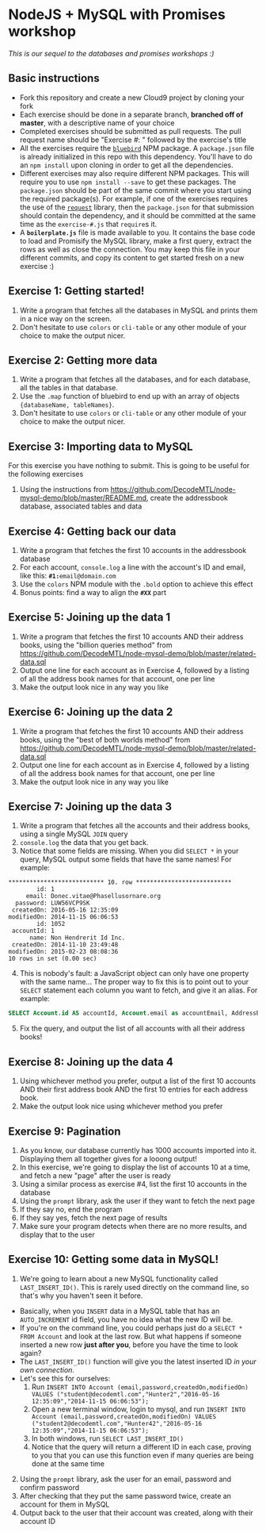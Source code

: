 # NodeJS + MySQL with Promises workshop
*This is our sequel to the databases and promises workshops :)*

## Basic instructions
* Fork this repository and create a new Cloud9 project by cloning your fork
* Each exercise should be done in a separate branch, **branched off of master**, with a descriptive name of your choice
* Completed exercises should be submitted as pull requests. The pull request name should be "Exercise #: " followed by the exercise's title
* All the exercises require the [`bluebird`](https://github.com/petkaantonov/bluebird/) NPM package. A `package.json` file is already initialized in this repo with this dependency. You'll have to do an `npm install` upon cloning in order to get all the dependencies.
* Different exercises may also require different NPM packages. This will require you to use `npm install --save` to get these packages. The `package.json` should be part of the same commit where you start using the required package(s). For example, if one of the exercises requires the use of the [`request`](https://github.com/request/request) library, then the `package.json` for that submission should contain the dependency, and it should be committed at the same time as the `exercise-#.js` that `require`s it.
* A **`boilerplate.js`** file is made available to you. It contains the base code to load and Promisify the MySQL library, make a first query, extract the rows as well as close the connection. You may keep this file in your different commits, and copy its content to get started fresh on a new exercise :)

## Exercise 1: Getting started!
1. Write a program that fetches all the databases in MySQL and prints them in a nice way on the screen.
2. Don't hesitate to use `colors` or `cli-table` or any other module of your choice to make the output nicer.

## Exercise 2: Getting more data
1. Write a program that fetches all the databases, and for each database, all the tables in that database.
2. Use the `.map` function of bluebird to end up with an array of objects `{databaseName, tableNames}`.
3. Don't hesitate to use `colors` or `cli-table` or any other module of your choice to make the output nicer.

## Exercise 3: Importing data to MySQL
For this exercise you have nothing to submit. This is going to be useful for the following exercises

1. Using the instructions from https://github.com/DecodeMTL/node-mysql-demo/blob/master/README.md, create the addressbook database, associated tables and data

## Exercise 4: Getting back our data
1. Write a program that fetches the first 10 accounts in the addressbook database
2. For each account, `console.log` a line with the account's ID and email, like this: **`#1:`**`email@domain.com`
3. Use the `colors` NPM module with the `.bold` option to achieve this effect
4. Bonus points: find a way to align the **`#XX`** part

## Exercise 5: Joining up the data 1
1. Write a program that fetches the first 10 accounts AND their address books, using the "billion queries method" from https://github.com/DecodeMTL/node-mysql-demo/blob/master/related-data.sql
2. Output one line for each account as in Exercise 4, followed by a listing of all the address book names for that account, one per line
3. Make the output look nice in any way you like

## Exercise 6: Joining up the data 2
1. Write a program that fetches the first 10 accounts AND their address books, using the "best of both worlds method" from https://github.com/DecodeMTL/node-mysql-demo/blob/master/related-data.sql
2. Output one line for each account as in Exercise 4, followed by a listing of all the address book names for that account, one per line
3. Make the output look nice in any way you like

## Exercise 7: Joining up the data 3
1. Write a program that fetches all the accounts and their address books, using a single MySQL `JOIN` query
2. `console.log` the data that you get back.
3. Notice that some fields are missing. When you did `SELECT *` in your query, MySQL output some fields that have the same names! For example:
```
*************************** 10. row ***************************
        id: 1
     email: Donec.vitae@Phasellusornare.org
  password: LUW56VCP9SK
 createdOn: 2016-05-16 12:35:09
modifiedOn: 2014-11-15 06:06:53
        id: 1052
 accountId: 1
      name: Non Hendrerit Id Inc.
 createdOn: 2014-11-10 23:49:48
modifiedOn: 2015-02-23 08:08:36
10 rows in set (0.00 sec)
```
4. This is nobody's fault: a JavaScript object can only have one property with the same name... The proper way to fix this is to point out to your `SELECT` statement each column you want to fetch, and give it an alias. For example:
```sql
SELECT Account.id AS accountId, Account.email as accountEmail, AddressBook.id as addressBookId, AddressBook.name as addressBookName --...
```
5. Fix the query, and output the list of all accounts with all their address books!

## Exercise 8: Joining up the data 4
1. Using whichever method you prefer, output a list of the first 10 accounts AND their first address book AND the first 10 entries for each address book.
2. Make the output look nice using whichever method you prefer

## Exercise 9: Pagination
1. As you know, our database currently has 1000 accounts imported into it. Displaying them all together gives for a looong output!
2. In this exercise, we're going to display the list of accounts 10 at a time, and fetch a new "page" after the user is ready
3. Using a similar process as exercise #4, list the first 10 accounts in the database
4. Using the `prompt` library, ask the user if they want to fetch the next page
5. If they say no, end the program
6. If they say yes, fetch the next page of results
7. Make sure your program detects when there are no more results, and display that to the user

## Exercise 10: Getting some data in MySQL!
1. We're going to learn about a new MySQL functionality called `LAST_INSERT_ID()`. This is rarely used directly on the command line, so that's why you haven't seen it before.
  * Basically, when you `INSERT` data in a MySQL table that has an `AUTO_INCREMENT` id field, you have no idea what the new ID will be.
  * If you're on the command line, you could perhaps just do a `SELECT * FROM Account` and look at the last row. But what happens if someone inserted a new row **just after you**, before you have the time to look again?
  * The `LAST_INSERT_ID()` function will give you the latest inserted ID *in your own connection*.
  * Let's see this for ourselves:
    1. Run `INSERT INTO Account (email,password,createdOn,modifiedOn) VALUES ("student@decodemtl.com","Hunter2","2016-05-16 12:35:09","2014-11-15 06:06:53");`
    2. Open a new terminal window, login to mysql, and run `INSERT INTO Account (email,password,createdOn,modifiedOn) VALUES ("student2@decodemtl.com","Hunter42","2016-05-16 12:35:09","2014-11-15 06:06:53");`
    3. In both windows, run `SELECT LAST_INSERT_ID()`
    4. Notice that the query will return a different ID in each case, proving to you that you can use this function even if many queries are being done at the same time
2. Using the `prompt` library, ask the user for an email, password and confirm password
3. After checking that they put the same password twice, create an account for them in MySQL
4. Output back to the user that their account was created, along with their account ID
